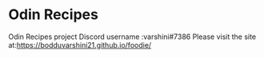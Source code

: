 # Odin Recipes
Odin Recipes project
Discord username :varshini#7386
Please visit the site at:https://bodduvarshini21.github.io/foodie/
